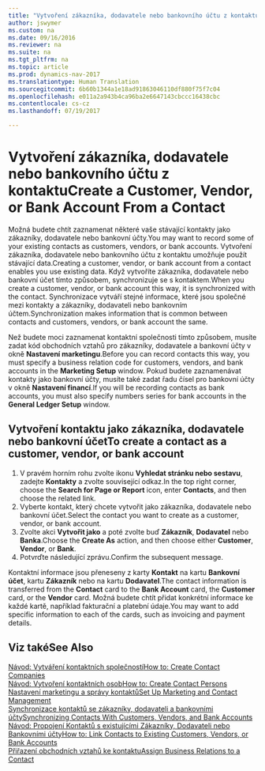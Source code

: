```yaml
---
title: "Vytvoření zákazníka, dodavatele nebo bankovního účtu z kontaktu"
author: jswymer
ms.custom: na
ms.date: 09/16/2016
ms.reviewer: na
ms.suite: na
ms.tgt_pltfrm: na
ms.topic: article
ms.prod: dynamics-nav-2017
ms.translationtype: Human Translation
ms.sourcegitcommit: 6b60b1344a1e18ad91863046110df880f75f7c04
ms.openlocfilehash: e011a2a943b4ca96ba2e6647143cbccc16438cbc
ms.contentlocale: cs-cz
ms.lasthandoff: 07/19/2017

---
```

# <a name="create-a-customer-vendor-or-bank-account-from-a-contact"></a><span data-ttu-id="37705-102">Vytvoření zákazníka, dodavatele nebo bankovního účtu z kontaktu</span><span class="sxs-lookup"><span data-stu-id="37705-102">Create a Customer, Vendor, or Bank Account From a Contact</span></span>
<span data-ttu-id="37705-103">Možná budete chtít zaznamenat některé vaše stávající kontakty jako zákazníky, dodavatele nebo bankovní účty.</span><span class="sxs-lookup"><span data-stu-id="37705-103">You may want to record some of your existing contacts as customers, vendors, or bank accounts.</span></span> <span data-ttu-id="37705-104">Vytvoření zákazníka, dodavatele nebo bankovního účtu z kontaktu umožňuje použít stávající data.</span><span class="sxs-lookup"><span data-stu-id="37705-104">Creating a customer, vendor, or bank account from a contact enables you use existing data.</span></span> <span data-ttu-id="37705-105">Když vytvoříte zákazníka, dodavatele nebo bankovní účet tímto způsobem, synchronizuje se s kontaktem.</span><span class="sxs-lookup"><span data-stu-id="37705-105">When you create a customer, vendor, or bank account this way, it is synchronized with the contact.</span></span> <span data-ttu-id="37705-106">Synchronizace vytváří stejné informace, které jsou společné mezi kontakty a zákazníky, dodavateli nebo bankovním účtem.</span><span class="sxs-lookup"><span data-stu-id="37705-106">Synchronization makes information that is common between contacts and customers, vendors, or bank account the same.</span></span>

<span data-ttu-id="37705-107">Než budete moci zaznamenat kontaktní společnosti tímto způsobem, musíte zadat kód obchodních vztahů pro zákazníky, dodavatele a bankovní účty v okně **Nastavení marketingu**.</span><span class="sxs-lookup"><span data-stu-id="37705-107">Before you can record contacts this way, you must specify a business relation code for customers, vendors, and bank accounts in the **Marketing Setup** window.</span></span> <span data-ttu-id="37705-108">Pokud budete zaznamenávat kontakty jako bankovní účty, musíte také zadat řadu čísel pro bankovní účty v okně **Nastavení financí**.</span><span class="sxs-lookup"><span data-stu-id="37705-108">If you will be recording contacts as bank accounts, you must also specify numbers series for bank accounts in the **General Ledger Setup** window.</span></span>

## <a name="to-create-a-contact-as-a-customer-vendor-or-bank-account"></a><span data-ttu-id="37705-109">Vytvoření kontaktu jako zákazníka, dodavatele nebo bankovní účet</span><span class="sxs-lookup"><span data-stu-id="37705-109">To create a contact as a customer, vendor, or bank account</span></span>
1. <span data-ttu-id="37705-110">V pravém horním rohu zvolte ikonu **Vyhledat stránku nebo sestavu**, zadejte **Kontakty** a zvolte související odkaz.</span><span class="sxs-lookup"><span data-stu-id="37705-110">In the top right corner, choose the **Search for Page or Report** icon, enter **Contacts**, and then choose the related link.</span></span>
2. <span data-ttu-id="37705-111">Vyberte kontakt, který chcete vytvořit jako zákazníka, dodavatele nebo bankovní účet.</span><span class="sxs-lookup"><span data-stu-id="37705-111">Select the contact you want to create as a customer, vendor, or bank account.</span></span>
3. <span data-ttu-id="37705-112">Zvolte akci **Vytvořit jako** a poté zvolte buď **Zákazník**, **Dodavatel** nebo **Banka**.</span><span class="sxs-lookup"><span data-stu-id="37705-112">Choose the **Create As** action, and then choose either **Customer**, **Vendor**, or **Bank**.</span></span>
4. <span data-ttu-id="37705-113">Potvrďte následující zprávu.</span><span class="sxs-lookup"><span data-stu-id="37705-113">Confirm the subsequent message.</span></span>

<span data-ttu-id="37705-114">Kontaktní informace jsou přeneseny z karty **Kontakt** na kartu **Bankovní účet**, kartu **Zákazník** nebo na kartu **Dodavatel**.</span><span class="sxs-lookup"><span data-stu-id="37705-114">The contact information is transferred from the **Contact** card to the **Bank Account** card, the **Customer** card, or the **Vendor** card.</span></span> <span data-ttu-id="37705-115">Možná budete chtít přidat konkrétní informace ke každé kartě, například fakturační a platební údaje.</span><span class="sxs-lookup"><span data-stu-id="37705-115">You may want to add specific information to each of the cards, such as invoicing and payment details.</span></span>

## <a name="see-also"></a><span data-ttu-id="37705-116">Viz také</span><span class="sxs-lookup"><span data-stu-id="37705-116">See Also</span></span>
[<span data-ttu-id="37705-117">Návod: Vytváření kontaktních společností</span><span class="sxs-lookup"><span data-stu-id="37705-117">How to: Create Contact Companies</span></span>](marketing-create-contact-companies.md)  
[<span data-ttu-id="37705-118">Návod: Vytvoření kontaktních osob</span><span class="sxs-lookup"><span data-stu-id="37705-118">How to: Create Contact Persons</span></span>](marketing-create-contact-persons.md)  
[<span data-ttu-id="37705-119">Nastavení marketingu a správy kontaktů</span><span class="sxs-lookup"><span data-stu-id="37705-119">Set Up Marketing and Contact Management</span></span>](marketing-setup-marketing.md)  
[<span data-ttu-id="37705-120">Synchronizace kontaktů se zákazníky, dodavateli a bankovními účty</span><span class="sxs-lookup"><span data-stu-id="37705-120">Synchronizing Contacts With Customers, Vendors, and Bank Accounts</span></span>](marketing-synchronize-contacts-customers-vendors-bank-accounts.md)  
[<span data-ttu-id="37705-121">Návod: Propojení Kontaktů s existujícími Zákazníky, Dodavateli nebo Bankovními účty</span><span class="sxs-lookup"><span data-stu-id="37705-121">How to: Link Contacts to Existing Customers, Vendors, or Bank Accounts</span></span>](marketing-how-link-contact.md)  
[<span data-ttu-id="37705-122">Přiřazení obchodních vztahů ke kontaktu</span><span class="sxs-lookup"><span data-stu-id="37705-122">Assign Business Relations to a Contact</span></span>](marketing-business-relations.md#assign-business-relations-to-a-contact)

